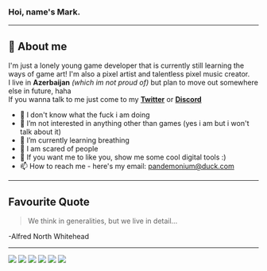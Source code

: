 ### Hoi, name's Mark.  
***

## 🌌 About me

I'm just a lonely young game developer that is currently still learning the ways of game art! I'm also a pixel artist and talentless pixel music creator.  
I live in **Azerbaijan** *(which im not proud of)* but plan to move out somewhere else in future, haha  
If you wanna talk to me just come to my **[Twitter][1]** or **[Discord][2]**

- 👋 I don't know what the fuck i am doing
- 👀 I’m not interested in anything other than games (yes i am but i won't talk about it)
- 🌱 I’m currently learning breathing
- 👬 I am scared of people
- 💞️ If you want me to like you, show me some cool digital tools :)
- 📫 How to reach me - here's my email: pandemonium@duck.com

***

## Favourite Quote

>  We think in generalities, but we live in detail...  
  
-Alfred North Whitehead

***

![](https://img.shields.io/badge/OS-Linux-informational?style=flat&logo=linux&logoColor=white&color=blueviolet)
![](https://img.shields.io/badge/Editor-VS_Code-informational?style=flat&logo=visual-studio-code&logoColor=white&color=blueviolet)
![](https://img.shields.io/badge/Game_Engine-Godot-informational?style=flat&logo=godot-engine&logoColor=white&color=blueviolet)
![](https://img.shields.io/badge/Code-C++-informational?style=flat&logo=cplusplus&logoColor=white&color=blueviolet)
![](https://img.shields.io/badge/Code-Python-informational?style=flat&logo=python&logoColor=white&color=blueviolet)
![](https://img.shields.io/badge/Code-GDScript-informational?style=flat&logo=godot-engine&logoColor=white&color=blueviolet)

[1]: https://twitter.com/weebnsleep
[2]: https://discordhub.com/profile/518707581364076554
